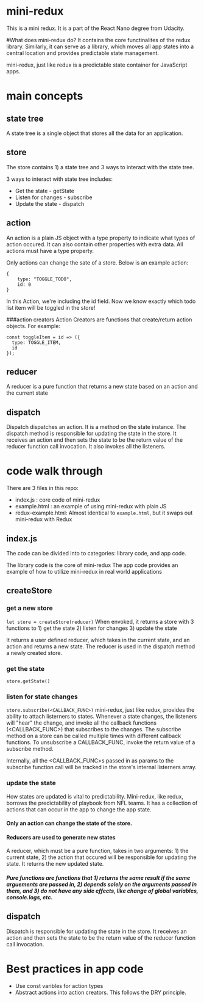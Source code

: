 # mini-redux
This is a mini redux. It is a part of the React Nano degree from Udacity.

#What does mini-redux do?
It contains the core functinalites of the redux library. Similarly, it can serve as a library, which moves all app states into a central location and provides predictable state management.

mini-redux, just like redux is a predictable state container for JavaScript apps.

# main concepts
## state tree
A state tree is a single object that stores all the data for an application.

## store
The store contains 1) a state tree and 3 ways to interact with the state tree.

3 ways to interact with state tree includes:
- Get the state - getState
- Listen for changes - subscribe
- Update the state - dispatch

## action 
An action is a plain JS object with a type property to indicate what types of action occured. It can also contain other properties with extra data. All actions must have a type property.

Only actions can change the sate of a store.
Below is an example action: 
```
{
    type: "TOGGLE_TODO",
    id: 0
}
```
In this Action, we're including the id field. Now we know exactly which todo list item will be toggled in the store!

###action creators 
Action Creators are functions that create/return action objects. For example:
```
const toggleItem = id => ({
  type: TOGGLE_ITEM,
  id
});
```
## reducer
A reducer is a pure function that returns a new state based on an action and the current state

## dispatch 
Dispatch dispatches an action. It is a method on the state instance. 
The dispatch method is responsible for updating the state in the store. It receives an action and then sets the state to be the return value of the reducer function call invocation.
It also invokes all the listeners.

# code walk through
There are 3 files in this repo:
- index.js : core code of mini-redux
- example.html : an example of using mini-redux with plain JS
- redux-example.html: Almost identical to `example.html`, but it swaps out mini-redux with Redux

## index.js
The code can be divided into to categories: library code, and app code. 

The library code is the core of mini-redux
The app code provides an example of how to utilize mini-redux in real world applications

## createStore
### get a new store
`let store = createStore(reducer)`
When envoked, it returns a store with 3 functions to 1) get the state 2) listen for changes 3) update the state

It returns a user defined reducer, which takes in the current state, and an action and returns a new state. The reducer is used in the dispatch method a newly created store.  

### get the state
`store.getState()`

### listen for state changes
`store.subscribe(<CALLBACK_FUNC>)`
mini-redux, just like redux, provides the ability to attach listerners to states. Whenever a state changes, the listeners will "hear" the change, and invoke all the callback functions (<CALLBACK_FUNC>) that subscribes to the changes.
The subscribe method on a store can be called multiple times with different callback functions.
To unsubscribe a CALLBACK_FUNC, invoke the return value of a subscribe method.

Internally, all the <CALLBACK_FUNC>s passed in as params to the subscribe function call will be tracked in the store's internal listerners array.

### update the state
How states are updated is vital to predictability. Mini-redux, like redux, borrows the predictability of playbook from NFL teams. It has a collection of actions that can occur in the app to change the app state.

#### Only an action can change the state of the store.

#### Reducers are used to generate new states
A reducer, which must be a pure function, takes in two arguments: 1) the current state, 2) the action that occured will be responsible for updating the state. It returns the new updated state. 

##### Pure functions are functions that 1) returns the same result if the same arguements are passed in, 2) depends solely on the arguments passed in them, and 3) do not have any side effects, like change of global variables, console.logs, etc.

## dispatch 
Dispatch is responsible for updating the state in the store. It receives an action and then sets the state to be the return value of the reducer function call invocation. 

# Best practices in app code
- Use const varibles for action types
- Abstract actions into action creators. This follows the DRY principle.

